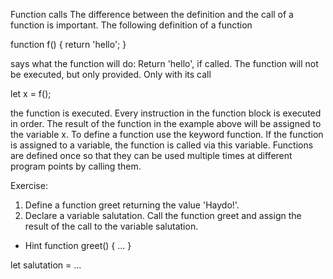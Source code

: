 Function calls
The difference between the definition and the call of a function is important. The following definition of a function

function f() {
  return 'hello';
}

says what the function will do: Return 'hello', if called. The function will not be executed, but only provided. 
Only with its call

let x = f();

the function is executed. Every instruction in the function block is executed in order. The result of the function in the example above will be assigned to the variable x. To define a function use the keyword function. If the function is assigned to a variable, the function is called via this variable. Functions are defined once so that they can be used multiple times at different program points by calling them.

Exercise:
1. Define a function greet returning the value 'Haydo!'.
2. Declare a variable salutation. Call the function greet and assign the result of the call to the variable salutation.

- Hint
function greet() {
  ...
}   

let salutation = ...

